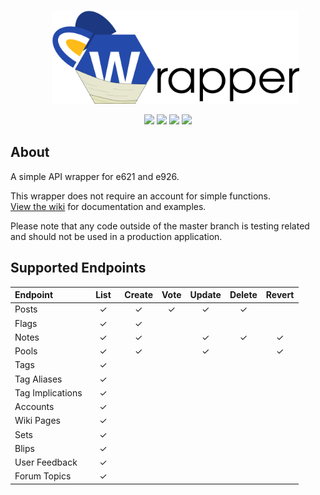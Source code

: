 <p align="center"> 
&nbsp; &nbsp; &nbsp; <img src="https://github.com/Armored-Dragon/e621-api-wrapper/blob/master/images/e621_api_wrapper_logo_(1.0.0).png?raw=true" height="150">
</p>
<p align="center">
<img src="https://img.shields.io/npm/dt/e621-api-wrapper?style=for-the-badge">
<img src="https://img.shields.io/github/contributors/armored-dragon/e621-api-wrapper?style=for-the-badge">
<img src="https://img.shields.io/github/issues-raw/armored-dragon/e621-api-wrapper?style=for-the-badge">
<img src="https://img.shields.io/github/languages/code-size/armored-dragon/e621-api-wrapper?style=for-the-badge">

</p>

## About
A simple API wrapper for e621 and e926.<br>

This wrapper does not require an account for simple functions.<br>
[View the wiki](https://github.com/Armored-Dragon/e621-api-wrapper/wiki) for documentation and examples.


Please note that any code outside of the master branch is testing related and should not be used in a production application.

## Supported Endpoints
| Endpoint | &nbsp; List &nbsp; | Create | Vote | Update | Delete | Revert |
|:---|:---:|:---:|:---:|:---:|:---:|:---:|
|Posts|✓|✓|✓|✓|✓||
|Flags|✓|✓|||||
|Notes|✓|✓||✓|✓|✓|
|Pools|✓|✓||✓||✓|
|Tags|✓||||||
|Tag Aliases|✓||||||
|Tag Implications|✓||||||
|Accounts|✓||||||
|Wiki Pages|✓||||||
|Sets|✓||||||
|Blips|✓||||||
|User Feedback|✓||||||
|Forum Topics|✓||||||

